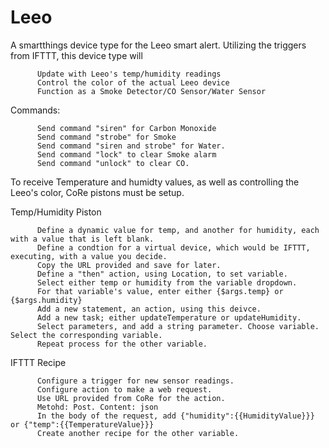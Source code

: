 # Leeo

A smartthings device type for the Leeo smart alert. Utilizing the triggers from IFTTT, this device type will <p> 

          Update with Leeo's temp/humidity readings 
          Control the color of the actual Leeo device
          Function as a Smoke Detector/CO Sensor/Water Sensor

Commands:

          Send command "siren" for Carbon Monoxide
          Send command "strobe" for Smoke
          Send command "siren and strobe" for Water.
          Send command "lock" to clear Smoke alarm
          Send command "unlock" to clear CO. 

To receive Temperature and humidty values, as well as controlling the Leeo's color, CoRe pistons must be setup. 

Temp/Humidity Piston
          
          Define a dynamic value for temp, and another for humidity, each with a value that is left blank.
          Define a condtion for a virtual device, which would be IFTTT, executing, with a value you decide.
          Copy the URL provided and save for later.
          Define a "then" action, using Location, to set variable. 
          Select either temp or humidity from the variable dropdown.
          For that variable's value, enter either {$args.temp} or {$args.humidity}
          Add a new statement, an action, using this deivce.
          Add a new task; either updateTemperature or updateHumidity.
          Select parameters, and add a string parameter. Choose variable. Select the corresponding variable.
          Repeat process for the other variable. 

IFTTT Recipe
          
          Configure a trigger for new sensor readings.
          Configure action to make a web request. 
          Use URL provided from CoRe for the action. 
          Metohd: Post. Content: json
          In the body of the request, add {"humidity":{{HumidityValue}}} or {"temp":{{TemperatureValue}}} 
          Create another recipe for the other variable. 

